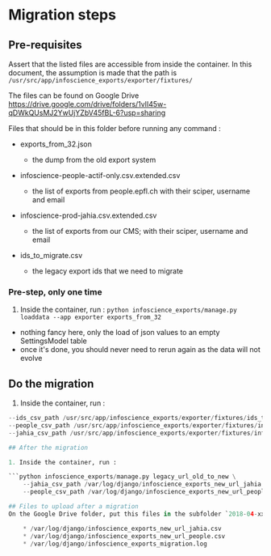 # Migration steps

## Pre-requisites

Assert that the listed files are accessible from inside the container.
In this document, the assumption is made that the path is `/usr/src/app/infoscience_exports/exporter/fixtures/`

The files can be found on Google Drive https://drive.google.com/drive/folders/1vlI45w-qDWkQUsMJ2YwUjYZbV45fBL-6?usp=sharing

Files that should be in this folder before running any command :

* exports_from_32.json
  * the dump from the old export system

* infoscience-people-actif-only.csv.extended.csv
  * the list of exports from people.epfl.ch with their sciper, username and email

* infoscience-prod-jahia.csv.extended.csv
  * the list of exports from our CMS;  with their sciper, username and email

* ids_to_migrate.csv
  * the legacy export ids that we need to migrate


### Pre-step, only one time

1. Inside the container, run : `python infoscience_exports/manage.py loaddata --app exporter exports_from_32`
  * nothing fancy here, only the load of json values to an empty SettingsModel table
  * once it's done, you should never need to rerun again as the data will not evolve


## Do the migration
1. Inside the container, run :

```python infoscience_exports/manage.py migrate_from_legacy \
--ids_csv_path /usr/src/app/infoscience_exports/exporter/fixtures/ids_to_migrate.csv \
--people_csv_path /usr/src/app/infoscience_exports/exporter/fixtures/infoscience-people-actif-only.csv.extended.csv \
--jahia_csv_path /usr/src/app/infoscience_exports/exporter/fixtures/infoscience-prod-jahia.csv.extended.csv```

## After the migration

1. Inside the container, run :

```python infoscience_exports/manage.py legacy_url_old_to_new \
    --jahia_csv_path /var/log/django/infoscience_exports_new_url_jahia.csv \
    --people_csv_path /var/log/django/infoscience_exports_new_url_people.csv```

## Files to upload after a migration
On the Google Drive folder, put this files in the subfolder `2018-04-xx raw files`

    * /var/log/django/infoscience_exports_new_url_jahia.csv
    * /var/log/django/infoscience_exports_new_url_people.csv
    * /var/log/django/infoscience_exports_migration.log
